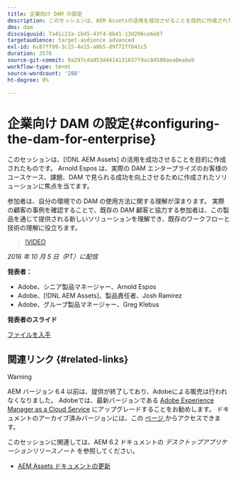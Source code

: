 ```yaml
---
title: 企業向け DAM の設定
description: このセッションは、AEM Assetsの活用を成功させることを目的に作成されたものです。 Arnold Espos は、実際の DAM エンタープライズのお客様のユースケース、課題、DAM で見られる成功を向上させるために作成されたソリューションに焦点を当てます。   参加者は、自分の環境での DAM の使用方法に関する理解が深まります。 実際の顧客の事例を確認することで、既存の DAM 顧客と協力する参加者は、この製品を通じて提供される新しいソリューションを理解でき、既存のワークフローと技術の理解に役立ちます。
dms: dam
discoiquuid: 7a41c23a-1b45-43f4-8b41-13d206ce6e87
targetaudience: target-audience advanced
exl-id: 6c87ff99-3c15-4e15-a0b5-d9f72ff641c5
duration: 3576
source-git-commit: 9a297cda953d4414131657f9ac84580aea0eabeb
workflow-type: tm+mt
source-wordcount: '288'
ht-degree: 0%

---
```


# 企業向け DAM の設定{#configuring-the-dam-for-enterprise}

このセッションは、[!DNL AEM Assets] の活用を成功させることを目的に作成されたものです。 Arnold Espos は、実際の DAM エンタープライズのお客様のユースケース、課題、DAM で見られる成功を向上させるために作成されたソリューションに焦点を当てます。

参加者は、自分の環境での DAM の使用方法に関する理解が深まります。 実際の顧客の事例を確認することで、既存の DAM 顧客と協力する参加者は、この製品を通じて提供される新しいソリューションを理解でき、既存のワークフローと技術の理解に役立ちます。

>[!VIDEO](https://video.tv.adobe.com/v/19298/?quality=9)

*2016 年 10 月 5 日（PT）に配信*

**発表者：**

* Adobe、シニア製品マネージャー、Arnold Espos
* Adobe、[!DNL AEM Assets]、製品責任者、Josh Ramirez
* Adobe、グループ製品マネージャー、Greg Klebus

**発表者のスライド**

[ファイルを入手](assets/assets-webinar-oct5final.pdf)

## 関連リンク {#related-links}

>[!WARNING]
>
>AEM バージョン 6.4 以前は、提供が終了しており、Adobeによる販売は行われなくなりました。  Adobeでは、最新バージョンである [Adobe Experience Manager as a Cloud Service](https://experienceleague.adobe.com/docs/experience-manager-cloud-service.html?lang=ja) にアップグレードすることをお勧めします。  ドキュメントのアーカイブ済みバージョンには、この [ ページ ](https://experienceleague.adobe.com/docs/experience-manager-release-information/aem-release-updates/previous-updates/aem-previous-versions.html?lang=ja) からアクセスできます。
>
>このセッションに関連しては、AEM 6.2 ドキュメントの *デスクトップアプリケーションリリースノート* を参照してください。

* [AEM Assets ドキュメントの更新 ](https://docs.adobe.com/content/docs/en/aem/recent-documentation-updates.html)
